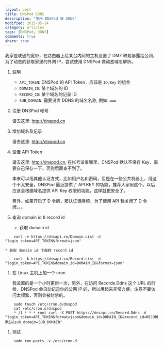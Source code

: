 ```yaml
---
layout: post
title: DNSPod DDNS
description: "使用 DNSPod 做 DDNS"
modified: 2015-05-24
category: articles
tags: [DNSPod, DDNS]
comments: true
share: true
---
```


我家是联通的宽带，在路由器上给某台内网的主机设置了 DMZ 映射暴露给公网，为了动态的获取家里的外网 IP，尝试使用 DNSPod 做动态域名解析。

1. 说明

    * `API_TOKEN`: DNSPod 的 API Token，应该是 `ID,Key` 的组合
    * `DOMAIN_ID`: 某个域名的 ID
    * `RECORD_ID`: 某个域名的记录 ID
    * `SUB_DOMAIN`: 需要设置 DDNS 的域名名称, 例如: `www`

1. 注册 DNSPod 帐号

    请去这里: http://dnspod.cn

1. 增加域名及记录

    请去这里: http://dnspod.cn

1. 设置 API Token

    请去这里: http://dnspod.cn, 在帐号设置哪里。DNSPod 默认不保存 Key，需要自己保存一下，否则后面查不到了。

    本来可以用其他认证方式，比如用户名和密码，但是在一些公共机器上，用这个不太安全，DNSPod 最近提供了 API KEY 的功能，推荐大家用这个。以后应该会根据域名提供 API Key 权限的功能，这样就更安全了。

    另外，如果开启了 D 令牌，那认证很麻烦，为了使用 API 我关闭了 D 令牌。。。

1. 查询 domain id & record id

    * 获取 domain id

~~~
    curl -v https://dnsapi.cn/Domain.List -d "login_token=API_TOKEN&format=json"
~~~

    * 获取 domain id 下面的 record id

~~~
    curl -k https://dnsapi.cn/Record.List -d "login_token=API_TOKEN&domain_id=DOMAIN_ID&format=json"
~~~

1. 在 Linux 主机上加一个 cron


    我设置的是一个小时更新一次，另外，在访问 Recorde.Ddns 这个 URL 的时候，DNSPod 会自动记录你的公网 IP 的，所以用起来非常方便。注意不要访问太频繁，否则会被封禁的。

~~~
    sudo touch /etc/cron.d/dnspod
    cat /etc/cron.d/dnspod
    * /1 * * * root curl -X POST https://dnsapi.cn/Record.Ddns -d "login_token=API_TOKEN&format=json&domain_id=DOMAIN_ID&record_id=RECORD_ID&record_line=默认&sub_domain=SUB_DOMAIN"
~~~

1. 测试

~~~
    sudo run-parts -v /etc/cron.d
~~~
